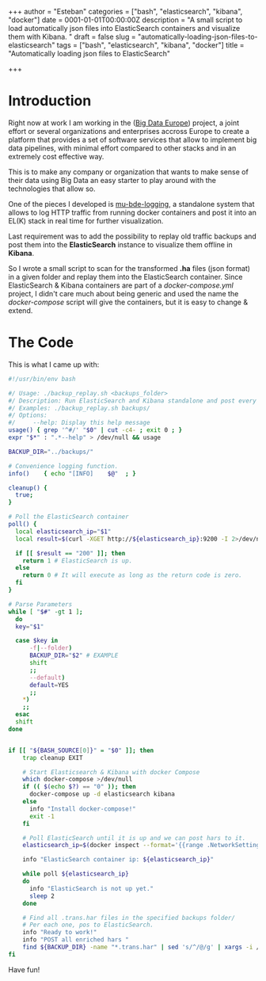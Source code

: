 +++
author = "Esteban"
categories = ["bash", "elasticsearch", "kibana", "docker"]
date = 0001-01-01T00:00:00Z
description = "A small script to load automatically json files into ElasticSearch containers and visualize them with Kibana. "
draft = false
slug = "automatically-loading-json-files-to-elasticsearch"
tags = ["bash", "elasticsearch", "kibana", "docker"]
title = "Automatically loading json files to ElasticSearch"

+++


# Introduction

Right now at work I am working in the ([Big Data Europe](https://www.big-data-europe.eu/)) project, a joint effort or several organizations and enterprises accross Europe to create a platform that provides a set of software services that allow to implement big data pipelines, with minimal effort compared to other stacks and in an extremely cost effective way.

This is to make any company or organization that wants to make sense of their data using Big Data an easy starter to play around with the technologies that allow so.

One of the pieces I developed is [mu-bde-logging](https://github.com/big-data-europe/mu-bde-logging), a standalone system that allows to log HTTP traffic from running docker containers and post it into an EL(K) stack in real time for further visualization.

Last requirement was to add the possibility to replay old traffic backups and post them into the **ElasticSearch** instance to visualize them offline in **Kibana**.

So I wrote a small script to scan for the transformed **.ha** files (json format) in a given folder and replay them into the ElasticSearch container.
Since ElasticSearch & Kibana containers are part of a *docker-compose.yml* project, I didn't care much about being generic and used the name the *docker-compose* script will give the containers, but it is easy to change & extend.


# The Code

This is what I came up with:


```sh
#!/usr/bin/env bash

#/ Usage: ./backup_replay.sh <backups_folder>
#/ Description: Run ElasticSearch and Kibana standalone and post every enriched .har file in the backups folder to ElasticSearch.
#/ Examples: ./backup_replay.sh backups/
#/ Options:
#/     --help: Display this help message
usage() { grep '^#/' "$0" | cut -c4- ; exit 0 ; }
expr "$*" : ".*--help" > /dev/null && usage

BACKUP_DIR="../backups/"

# Convenience logging function.
info()    { echo "[INFO]    $@"  ; }

cleanup() {
  true;
}

# Poll the ElasticSearch container
poll() {
  local elasticsearch_ip="$1"
  local result=$(curl -XGET http://${elasticsearch_ip}:9200 -I 2>/dev/null | head -n 1 | awk '{ print $2 }')

  if [[ $result == "200" ]]; then
    return 1 # ElasticSearch is up.
  else
    return 0 # It will execute as long as the return code is zero.
  fi
}

# Parse Parameters
while [ "$#" -gt 1 ];
  do
  key="$1"

  case $key in
      -f|--folder)
      BACKUP_DIR="$2" # EXAMPLE
      shift
      ;;
      --default)
      default=YES
      ;;
    *)
    ;;
  esac
  shift
done


if [[ "${BASH_SOURCE[0]}" = "$0" ]]; then
    trap cleanup EXIT

    # Start Elasticsearch & Kibana with docker Compose
    which docker-compose >/dev/null
    if (( $(echo $?) == "0" )); then
      docker-compose up -d elasticsearch kibana
    else
      info "Install docker-compose!"
      exit -1
    fi

    # Poll ElasticSearch until it is up and we can post hars to it.
    elasticsearch_ip=$(docker inspect --format='{{range .NetworkSettings.Networks}}{{.IPAddress}}{{end}}' mubdelogging_elasticsearch_1)

    info "ElasticSearch container ip: ${elasticsearch_ip}"

    while poll ${elasticsearch_ip}
    do
      info "ElasticSearch is not up yet."
      sleep 2
    done

    # Find all .trans.har files in the specified backups folder/
    # Per each one, pos to ElasticSearch.
    info "Ready to work!"
    info "POST all enriched hars "
    find ${BACKUP_DIR} -name "*.trans.har" | sed 's/^/@/g' | xargs -i /bin/bash -c "sleep 0.5; curl -XPOST 'http://$elasticsearch_ip:9200/hars/har?pretty' --data-binary {}"
fi
```


Have fun!

